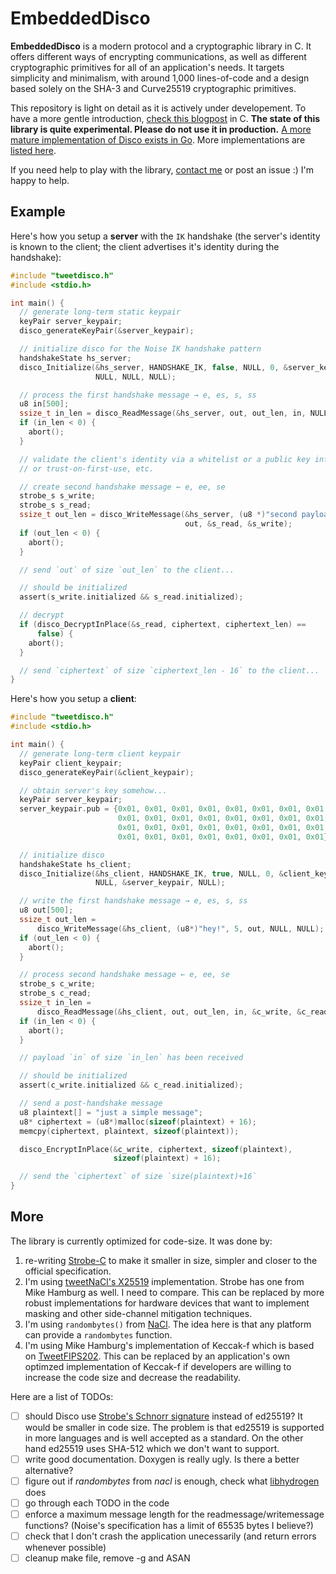 # EmbeddedDisco

**EmbeddedDisco** is a modern protocol and a cryptographic library in C. It offers different ways of encrypting communications, as well as different cryptographic primitives for all of an application's needs. It targets simplicity and minimalism, with around 1,000 lines-of-code and a design based solely on the SHA-3 and Curve25519 cryptographic primitives.

This repository is light on detail as it is actively under developement. To have a more gentle introduction, [check this blogpost](https://www.cryptologie.net/article/432/introducing-disco/) in C. **The state of this library is quite experimental. Please do not use it in production.** [A more mature implementation of Disco exists in Go](http://discocrypto.com/#/). More implementations are [listed here](https://github.com/mimoo/disco/issues/4).

If you need help to play with the library, [contact me](https://www.cryptologie.net/contact) or post an issue :) I'm happy to help.

## Example

Here's how you setup a **server** with the `IK` handshake (the server's identity is known to the client; the client advertises it's identity during the handshake):

```c
#include "tweetdisco.h"
#include <stdio.h>

int main() {
  // generate long-term static keypair
  keyPair server_keypair;
  disco_generateKeyPair(&server_keypair);

  // initialize disco for the Noise IK handshake pattern
  handshakeState hs_server;
  disco_Initialize(&hs_server, HANDSHAKE_IK, false, NULL, 0, &server_keypair,
                   NULL, NULL, NULL);

  // process the first handshake message → e, es, s, ss
  u8 in[500];
  ssize_t in_len = disco_ReadMessage(&hs_server, out, out_len, in, NULL, NULL);
  if (in_len < 0) {
    abort();
  }

  // validate the client's identity via a whitelist or a public key infrastructure 
  // or trust-on-first-use, etc.

  // create second handshake message ← e, ee, se
  strobe_s s_write;
  strobe_s s_read;
  ssize_t out_len = disco_WriteMessage(&hs_server, (u8 *)"second payload", 15,
                                       out, &s_read, &s_write);
  if (out_len < 0) {
    abort();
  }

  // send `out` of size `out_len` to the client...

  // should be initialized
  assert(s_write.initialized && s_read.initialized);

  // decrypt
  if (disco_DecryptInPlace(&s_read, ciphertext, ciphertext_len) ==
      false) {
    abort();
  }

  // send `ciphertext` of size `ciphertext_len - 16` to the client...
}
```

Here's how you setup a **client**:

```c
#include "tweetdisco.h"
#include <stdio.h>

int main() {
  // generate long-term client keypair
  keyPair client_keypair;
  disco_generateKeyPair(&client_keypair);

  // obtain server's key somehow...
  keyPair server_keypair;
  server_keypair.pub = {0x01, 0x01, 0x01, 0x01, 0x01, 0x01, 0x01, 0x01, 0x01,
                        0x01, 0x01, 0x01, 0x01, 0x01, 0x01, 0x01, 0x01, 0x01,
                        0x01, 0x01, 0x01, 0x01, 0x01, 0x01, 0x01, 0x01, 0x01,
                        0x01, 0x01, 0x01, 0x01, 0x01, 0x01, 0x01, 0x01};

  // initialize disco                        
  handshakeState hs_client;
  disco_Initialize(&hs_client, HANDSHAKE_IK, true, NULL, 0, &client_keypair,
                   NULL, &server_keypair, NULL);

  // write the first handshake message → e, es, s, ss
  u8 out[500];
  ssize_t out_len =
      disco_WriteMessage(&hs_client, (u8*)"hey!", 5, out, NULL, NULL);
  if (out_len < 0) {
    abort();
  }

  // process second handshake message ← e, ee, se
  strobe_s c_write;
  strobe_s c_read;
  ssize_t in_len =
      disco_ReadMessage(&hs_client, out, out_len, in, &c_write, &c_read);
  if (in_len < 0) {
    abort();
  }

  // payload `in` of size `in_len` has been received

  // should be initialized
  assert(c_write.initialized && c_read.initialized);

  // send a post-handshake message
  u8 plaintext[] = "just a simple message";
  u8* ciphertext = (u8*)malloc(sizeof(plaintext) + 16);
  memcpy(ciphertext, plaintext, sizeof(plaintext));

  disco_EncryptInPlace(&c_write, ciphertext, sizeof(plaintext),
                       sizeof(plaintext) + 16);

  // send the `ciphertext` of size `size(plaintext)+16`
}
```

## More

The library is currently optimized for code-size. It was done by:

1. re-writing [Strobe-C](https://strobe.sourceforge.io) to make it smaller in size, simpler and closer to the official specification.
2. I'm using [tweetNaCl's X25519](https://tweetnacl.cr.yp.to/) implementation. Strobe has one from Mike Hamburg as well. I need to compare. This can be replaced by more robust implementations for hardware devices that want to implement masking and other side-channel mitigation techniques.
3. I'm using `randombytes()` from [NaCl](https://nacl.cr.yp.to/). The idea here is that any platform can provide a `randombytes` function.
4. I'm using Mike Hamburg's implementation of Keccak-f which is based on [TweetFIPS202](https://keccak.team/2015/tweetfips202.html). This can be replaced by an application's own optimzed implementation of Keccak-f if developers are willing to increase the code size and decrease the readability.

Here are a list of TODOs:

- [ ] should Disco use [Strobe's Schnorr signature](https://strobe.sourceforge.io/papers/) instead of ed25519? It would be smaller in code size. The problem is that ed25519 is supported in more languages and is well accepted as a standard. On the other hand ed25519 uses SHA-512 which we don't want to support.
- [ ] write good documentation. Doxygen is really ugly. Is there a better alternative?
- [ ] figure out if *randombytes* from *nacl* is enough, check what [libhydrogen]() does
- [ ] go through each TODO in the code
- [ ] enforce a maximum message length for the readmessage/writemessage functions? (Noise's specification has a limit of 65535 bytes I believe?)
- [ ] check that I don't crash the application unecessarily (and return errors whenever possible)
- [ ] cleanup make file, remove -g and ASAN
